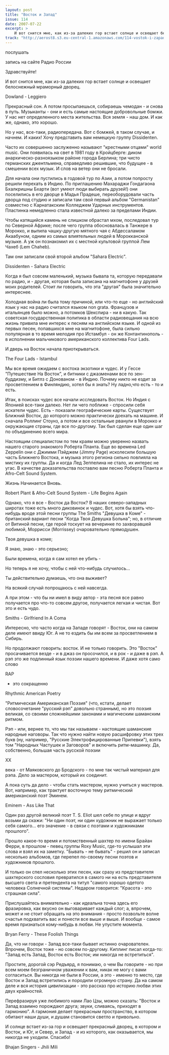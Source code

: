 ```yaml
---
layout: post
title: "Восток и Запад"
issue: 114
date: 2007-07-22
excerpt: >
    И вот снится мне, как из-за далеких гор встает солнце и освещает белоснежный мраморный дворец.
track: "http://aerost8.s3.eu-central-1.amazonaws.com/114-vostok-i-zapad.mp3"
---
```


послушать

запись на сайте Радио России

Здравствуйте!

И вот снится мне, как из-за далеких гор встает солнце и освещает белоснежный мраморный дворец.

Dowland - Leggiero

Прекрасный сон. А потом просыпаешься, собираешь чемодан - и снова в путь. Музыканты - они и есть самые настоящие добровольные бомжи. У нас нет определенного места жительства. Вся земля - наш дом. И как же, однако, это хорошо.

Но у нас, все-таки, радиопередача. Вот с бомжей, в таком случае, и начнем. И каких! Хочу представить вам немецкую группу Dissidenten.

Часто их совершенно заслуженно называют "крестными отцами" world music. Они появилась на свет в 1981 году в Кройцберге: диком анархическо-разноязыком районе города Берлина; три чисто германских джентльмена, справедливо решившие, что будущее - в смешении всех музык. И слов на ветер они не бросали.

Для начала они пустились в годовой тур по Азии, а потом попросту решили перехать в Индию. По приглашению Махараджи Гондагаона Бхалкришны Бхарти (вот умеют люди выбирать друзей!) они поселились в его дворце в Мадья Прадеше, переоборудовали часть дворца под студию и записали там свой первый альбом "Germanistan" совместно с Карнатакским Колледжем Ударных инструментов. Пластинка немедленно стала известной далеко за пределами Индии.

Чтобы катящийся камень не слишком обрастал мхом, последовал тур по Северной Африке; после чего группа обосновалась в Танжере в Морокко, и выпила чашку-другую мятного чая с Абдессаламом Акаабуном, одним из самых влиятельных людей в Морокканской музыке. А уж он познакомил их с местной культовой группой Лем Чахеб (Lem Chaheb).

Там они записали свой второй альбом "Sahara Electric".

Dissidenten - Sahara Electric

Когда я был совсем маленький, музыка бывала та, которую передавали по радио, и - другая, которая была записана на магнитофоне у друзей моих родителей. Стоит ли говорить, что эта "другая" была значительно интереснее.

Холодная война ли была тому причиной, или что-то еще - но английский язык у нас на радио считался языком non grata. Французов и итальянцев было можно, а потомков Шекспира - ни в какую. Так советская государственная политика в области радиовещания на всю жизнь привила мне интерес к песням на английском языке. И одной из первых песен, попавшихся мне на магнитофоне, была сильно популярная в то время мелодия про Истамбул - он же Контантинополь - в исполнении мальчикового американского коллектива Four Lads.

И дверь на Восток начала приоткрываться.

The Four Lads - Istambul

Мы все время ожидаем с востока экзотики и чудес. И у Гессе "Путешествие На Восток", и битники с джазменами все по зен-буддизму, и Битлз с Донованом - в Индию. Почему никто не ездит за просветлением в Финляндию, хотел бы я знать? Ну ладно,что есть - то и есть.

Итак, в поисках чудес все начали исследовать Восток. Но Индия с Японией все-таки далеко. Нет ли чего поближе - спросили себя искатели чудес. Есть - показали географические карты. Существует Ближний Восток, до которого можно практически доехать на машине. И сначала Роллинг Стоунз, а потом и все остальные рванули в Морокко и окружающие страны, где все по-другому. Так был сделан еще один шаг по объединению всего мира.

Настоящим специалистом по тем краям можно уверенно назвать нашего старого знакомого Роберта Планта. Еще во времена Led Zeppelin они с Джимми Пэйджем (Jimmy Page) исколесили большую часть Ближнего Востока, и музыка этого региона сильно повлияла на мистику их группы. Да и когда Лед Зеппелина не стало, их интерес не угас. В качестве доказательства поставлю вам песню Роберта Планта и Afro-Celt Sound System.

Жизнь Начинается Вновь.

Robert Plant & Afro-Celt Sound System - Life Begins Again

Однако, что я все - Восток да Восток? В наших северо-западных широтах тоже есть много диковинок и чудес. Вот, хотя бы взять что-нибудь вроде этой песни группы The Smiths "Девушка в Коме" - британский вариант песни "Когда Твоя Девушка Больна"; но, в отличие от Витиной песни, где герой тоскует на вечеринке по захворавшей любимой, Моррисси (Morrissey) очаровательно прямодушен.

Твоя девушка в коме;

Я знаю, знаю - это серьезно;

Были времена, когда я сам хотел ее убить -

Но теперь я не хочу, чтобы с ней что-нибудь случилось...

Ты действительно думаешь, что она выживет?

На всякий случай попрощаюсь с ней навсегда.

А при этом - что бы ни имел в виду автор - эта песня все равно получается про что-то совсем другое, получается легкая и чистая. Вот это и есть чудо.

Smiths - Girlfriend In A Coma

Интересно, что часто когда на Западе говорят - Восток, они на самом деле имеют ввиду Юг. А не то ездить бы им всем за просветлением в Сибирь.

Но продолжают говорить: восток. И не только говорить. Это "Восток" просачивается везде - и в джаз он просочился, и в рок - и даже в рэп. А рэп это же подлинный язык поэзии нашего времени. И даже хотя само слово

RAP

- это сокращенно

Rhythmic American Poetry

"Ритмическая Американская Поэзия" (что, кстати, делает словосочетание "русский рэп" довольно странным), но это поэзия великая, со своими сложнейшими законами и магическим шаманским ритмом.

Рэп - или, вернее то, что мы так называем - настоящие шаманские народные наговоры. Так что нужно найти новую расшифровку этих трех букв (ну, например, "Русские Электрофицированные Припевки"), взять том "Народных Частушек и Заговоров" и включить ритм-машинку. Да, собственно, большая часть русской поэзии

XX

века - от Маяковского до Бродского - по мне так чистый материал для рэпа. Дело за мастером, который их соединит.

А пока суть да дело - чтобы стать мастером, нужно учиться у мастеров. Вот, например, как трактует восточную тему ритмический американский поэт Эминем.

Eminem - Ass Like That

Один раз другой великий поэт T. S. Eliot шел себе по улице и вдруг возьми да скажи: "Ни один поэт, ни один художник не выражает только себя самого... его значение - в связи с поэтами и художниками прошлого".

Прошло какое-то время и потомственный шахтер по имени Брайан Ферри, в прошлом - певец группы Roxy Music, где-то услышал эти слова и взял их на заметку. "Бывать - не бывать" - решил он и записал несколько альбомов, где перепел по-своему песни поэтов и художников прошлого.

И только он спел несколько этих песен, как сразу из представителя шахтерского сословия превратился в самого ни на есть представителя высшего света и претендента на титул "самого хорошо одетого человека Солнечной системы". Недаром говорится: "Красота - это страшная сила".

Прислушайтесь внимательно - как идеальна точна здесь его фразировка, как вкусно он выговаривает каждый слог; а, впрочем, может и не стоит обращать на это внимания - просто позвольте волне счастья подхватить вас и понести все выше и выше. И вообще - самое время признаться кому-нибудь в любви. Не упустите момента.

Bryan Ferry - These Foolish Things

Да, что ни говори - Запад все-таки бывает истинно очарователен. Впрочем, Восток тоже - но совсем по-другому. Киплинг писал когда-то: "Запад есть Запад, Восток есть Восток; им никогда не встретиться".

Простите, дорогой сэр Редъярд, я понимаю, о чем Вы говорите - но при всем моем безграничном уважении к вам, никак не могу с вами согласиться. Вы никогда не были в России, а это - именно то место, где Восток и Запад встретились и породили огромную страну. Да на самом деле и вся история цивилизации - это рассказ про историю любви этих двух крайностей.

Перефразируя уже любимого нами Лао Цзы, можно сказать: "Восток и Запад взаимно порождают друга; звуки, сливаясь, приходят в гармонию". А гармония делает прекрасным пространство, в котором обитают наши души, и душам становится светло и привольно.

И солнце встает из-за гор и освещает прекрасный дворец, в котором и Восток, и Юг, и Север, и Запад - и из которого, как оказывается, мы никогда не уходили. Спасибо!

Bhajan Singers - Jhili Mili
